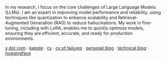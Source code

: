 In my research, I focus on the core challenges of Large Language Models (LLMs). I am an expert in improving model performance and reliability, using techniques like quantization to enhance scalability and Retrieval-Augmented Generation (RAG) to reduce hallucinations. My work in fine-tuning, including with LoRA, enables me to quickly optimize models, ensuring they are efficient, accurate, and ready for production environments.

[x dot com](https://x.com/CllTheCoder) ⋅ [kaggle](https://www.kaggle.com/carloscll) ⋅ [cv](https://drive.google.com/file/d/1rOAT7LlJDYMnf0Beh9Xpa7VKlH0ivbT_/view?usp=sharing) ⋅ [cv of failures](https://drive.google.com/file/d/1rUWMwI5iZlwFymLMd24yHOgO_NVNaEEH/view?usp=sharing) ⋅ [personal blog](https://carlosxlima.super.site/)  ⋅ [technical blog](https://cllspy.github.io/blog/) ⋅  [huggingface](https://huggingface.co/CASLL) 
